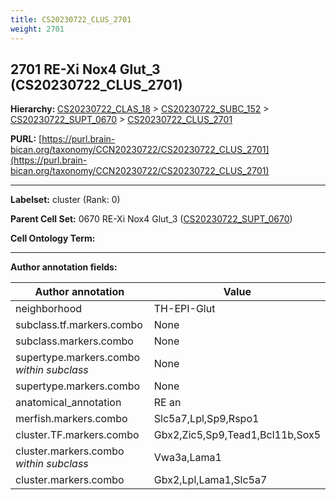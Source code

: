 ```yaml
---
title: CS20230722_CLUS_2701
weight: 2701
---
```

## 2701 RE-Xi Nox4 Glut_3 (CS20230722_CLUS_2701)
<b>Hierarchy: </b>
[CS20230722_CLAS_18](../CS20230722_CLAS_18) >
[CS20230722_SUBC_152](../CS20230722_SUBC_152) >
[CS20230722_SUPT_0670](../CS20230722_SUPT_0670) >
[CS20230722_CLUS_2701](../CS20230722_CLUS_2701)

**PURL:** [https://purl.brain-bican.org/taxonomy/CCN20230722/CS20230722_CLUS_2701](https://purl.brain-bican.org/taxonomy/CCN20230722/CS20230722_CLUS_2701)

---


**Labelset:** cluster (Rank: 0)

**Parent Cell Set:** 0670 RE-Xi Nox4 Glut_3 ([CS20230722_SUPT_0670](../CS20230722_SUPT_0670))



**Cell Ontology Term:** 

[MARKER GENES.]: #


---

[TRANSFERRED ANNOTATIONS.]: #


[AUTHOR ANNOTATION FIELDS.]: #


**Author annotation fields:**

| Author annotation | Value |
|-------------------|-------|
|neighborhood|TH-EPI-Glut|
|subclass.tf.markers.combo|None|
|subclass.markers.combo|None|
|supertype.markers.combo _within subclass_|None|
|supertype.markers.combo|None|
|anatomical_annotation|RE an|
|merfish.markers.combo|Slc5a7,Lpl,Sp9,Rspo1|
|cluster.TF.markers.combo|Gbx2,Zic5,Sp9,Tead1,Bcl11b,Sox5|
|cluster.markers.combo _within subclass_|Vwa3a,Lama1|
|cluster.markers.combo|Gbx2,Lpl,Lama1,Slc5a7|
